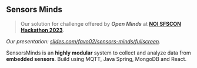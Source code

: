 ## Sensors Minds

> Our solution for challenge offered by **_Open Minds_** at **[NOI SFSCON Hackathon 2023](https://hackathon.bz.it)**.

_Our presentation: [slides.com/favo02/sensors-minds/fullscreen](https://slides.com/favo02/sensors-minds/fullscreen)._

SensorsMinds is an **highly modular** system to collect and analyze data from **embedded sensors**. Build using MQTT, Java Spring, MongoDB and React.

